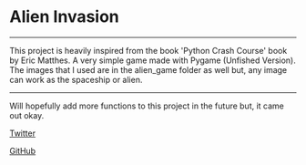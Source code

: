 # Alien Invasion
---

This project is heavily inspired from the book 'Python Crash Course' book by Eric Matthes. A very simple game made with Pygame (Unfished Version).
The images that I used are in the alien_game folder as well but, any image can work as the spaceship or alien.

---
Will hopefully add more functions to this project in the future but, it came out okay.

[Twitter](https://twitter.com/home)

[GitHub](https://github.com/joshthyng777)
